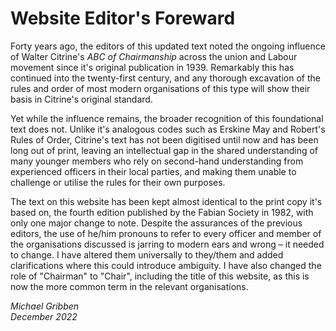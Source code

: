 # Website Editor's Foreward

Forty years ago, the editors of this updated text noted the ongoing influence of Walter Citrine's *ABC of Chairmanship* across the union and Labour movement since it's original publication in 1939. Remarkably this has continued into the twenty-first century, and any thorough excavation of the rules and order of most modern organisations of this type will show their basis in Citrine's original standard.

Yet while the influence remains, the broader recognition of this foundational text does not. Unlike it's analogous codes such as Erskine May and Robert's Rules of Order, Citrine's text has not been digitised until now and has been long out of print, leaving an intellectual gap in the shared understanding of many younger members who rely on second-hand understanding from experienced officers in their local parties, and making them unable to challenge or utilise the rules for their own purposes.

The text on this website has been kept almost identical to the print copy it's based on, the fourth edition published by the Fabian Society in 1982, with only one major change to note. Despite the assurances of the previous editors, the use of he/him pronouns to refer to every officer and member of the organisations discussed is jarring to modern ears and wrong – it needed to change. I have altered them universally to they/them and added clarifications where this could introduce ambiguity. I have also changed the role of "Chairman" to "Chair", including the title of this website, as this is now the more common term in the relevant organisations.

*Michael Gribben*  
*December 2022*